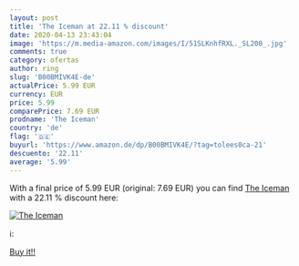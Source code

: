 ```yaml
---
layout: post
title: 'The Iceman at 22.11 % discount'
date: 2020-04-13 23:43:04
image: 'https://m.media-amazon.com/images/I/51SLKnhfRXL._SL200_.jpg'
comments: true
category: ofertas
author: ring
slug: 'B00BMIVK4E-de'
actualPrice: 5.99 EUR
currency: EUR
price: 5.99
comparePrice: 7.69 EUR
prodname: 'The Iceman'
country: 'de'
flag: '🇩🇪'
buyurl: 'https://www.amazon.de/dp/B00BMIVK4E/?tag=tolees0ca-21'
descuento: '22.11'
average: '5.99'
---
```


With a final price of 5.99 EUR (original: 7.69 EUR) you can find [The Iceman](https://www.amazon.de/dp/B00BMIVK4E/?tag=tolees0ca-21) with a  22.11 % discount here:

[![The Iceman](https://m.media-amazon.com/images/I/51SLKnhfRXL._SL200_.jpg)](https://www.amazon.de/dp/B00BMIVK4E/?tag=tolees0ca-21)

ℹ️:


[Buy it!!](https://www.amazon.de/dp/B00BMIVK4E/?tag=tolees0ca-21)

